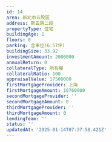 ```yaml
---
id: 14
area: 新北市五股區
address: 新五路二段
propertyType: 住宅
buildingAge: 1
floors: 0
parking: 含車位(6.57坪)
buildingSize: 33.92
investmentAmount: 2000000
annualReturn: 0
collateralType: 所有權
collateralRatio: 100
appraisalValue: 17500000
firstMortgageProvider: 上海
firstMortgageAmount: 10760000
secondMortgageProvider: ''
secondMortgageAmount: 0
thirdMortgageProvider: ''
thirdMortgageAmount: 0
lendingTeam: ''
status: ''
updatedAt: '2025-01-14T07:37:50.421Z'
---
```


